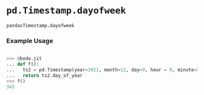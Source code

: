 # `pd.Timestamp.dayofweek`

`pandasTimestamp.dayofweek`

### Example Usage

```py

>>> @bodo.jit
... def f():
...   ts2 = pd.Timestamp(year=2021, month=12, day=9, hour = 9, minute=57, second=44, microsecond=114123)
...   return ts2.day_of_year
>>> f()
343
```

